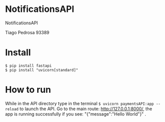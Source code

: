 # NotificationsAPI
NotificationsAPI

Tiago Pedrosa 93389

# Install
```
$ pip install fastapi
$ pip install "uvicorn[standard]"
```

# How to run

While in the API directory type in the terminal `$ uvicorn paymentsAPI:app --reload` to launch the API. 
Go to the main route: http://127.0.0.1:8000/, the app is running successfully if you see: "{"message":"Hello World"}" .

